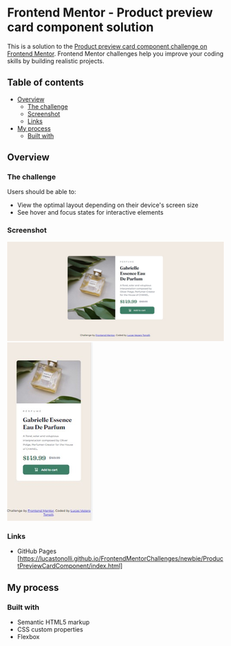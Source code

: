 # Frontend Mentor - Product preview card component solution

This is a solution to the [Product preview card component challenge on Frontend Mentor](https://www.frontendmentor.io/challenges/product-preview-card-component-GO7UmttRfa). Frontend Mentor challenges help you improve your coding skills by building realistic projects. 

## Table of contents

- [Overview](#overview)
  - [The challenge](#the-challenge)
  - [Screenshot](#screenshot)
  - [Links](#links)
- [My process](#my-process)
  - [Built with](#built-with)

## Overview

### The challenge

Users should be able to:

- View the optimal layout depending on their device's screen size
- See hover and focus states for interactive elements

### Screenshot

![](images/solution.jpg)
![](images/solution-mobile.jpg)

### Links

- GitHub Pages [https://lucastonolli.github.io/FrontendMentorChallenges/newbie/ProductPreviewCardComponent/index.html]


## My process

### Built with

- Semantic HTML5 markup
- CSS custom properties
- Flexbox



